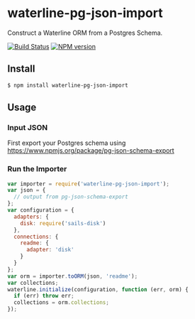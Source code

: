 waterline-pg-json-import
========================

Construct a Waterline ORM from a Postgres Schema.

[![Build Status](https://travis-ci.org/tjwebb/waterline-pg-json-import.svg?branch=master)](https://travis-ci.org/tjwebb/waterline-pg-json-import)
[![NPM version](https://badge.fury.io/js/waterline-pg-json-import.svg)](http://badge.fury.io/js/waterline-pg-json-import)

## Install
```sh
$ npm install waterline-pg-json-import
```

## Usage

### Input JSON
First export your Postgres schema using https://www.npmjs.org/package/pg-json-schema-export

### Run the Importer
```js
var importer = require('waterline-pg-json-import');
var json = {
  // output from pg-json-schema-export
};
var configuration = {
  adapters: {
    disk: require('sails-disk')
  },
  connections: {
    readme: {
      adapter: 'disk'
    }
  }
};
var orm = importer.toORM(json, 'readme');
var collections;
waterline.initialize(configuration, function (err, orm) {
  if (err) throw err;
  collections = orm.collections;
});

```
